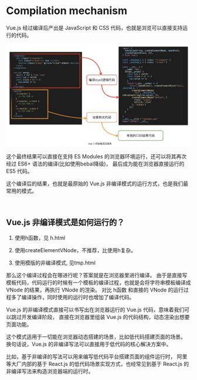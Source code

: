 # Compilation mechanism
Vue.js 经过编译后产出是 JavaScript 和 CSS 代码，也就是浏览可以直接支持运行的代码。

<img src="Vue3编译结果.webp" />

这个最终结果可以直接在支持 ES Modules 的浏览器环境运行，还可以将其再次经过 ES6+ 语法的编译(比如使用bebal降级)，
最后成为能在浏览器直接运行的 ES5 代码。

这个编译后的结果，也就是最原始的 Vue.js 非编译模式的运行方式，也是我们最常用的模式。

<br>

## Vue.js 非编译模式是如何运行的？
1. 使用h函数，见 h.html

2. 使用createElementVNode，不推荐，比使用h复杂。

3. 使用模版的非编译模式, 见tmp.html

那么这个编译过程会在哪进行呢？答案就是在浏览器里进行编译。
由于是直接写模板代码，代码运行的时候有一个模板的编译过程，也就是会将字符串模板编译成 VNode 的结果，再执行 VNode 的渲染。
对比 h函数 和直接的 VNode 的运行过程多了编译操作，同时使用的运行时也增加了编译代码。

Vue.js 的非编译模式直接可以书写出在浏览器运行的 Vue.js 代码，意味着我们可以跳过开发编译阶段，
直接在浏览器里组装 Vue.js 的代码结构，动态渲染出想要页面功能。

这个模式适用于一切能在浏览器动态搭建的场景，比如低代码搭建页面的场景。
换句话说，Vue.js 的非编译写法可以直接用于低代码的核心解决方案中。

比如，基于非编译的写法可以用来编写低代码平台搭建页面的组件运行时，
阿里等大厂内部的基于 React.js 的低代码场景实现方式，也经常见到基于 React.js 的非编译写法来构造浏览器端的运行时。